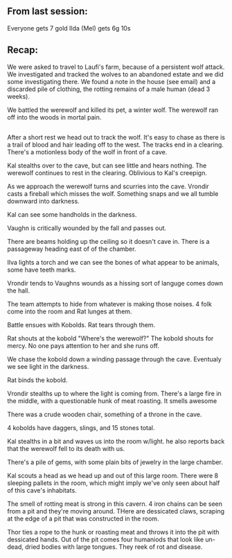 
## From last session:

Everyone gets 7 gold
Ilda (Mel) gets 6g 10s

## Recap:

We were asked to travel to Laufi's farm, because of a persistent wolf attack.
We investigated and tracked the wolves to an abandoned estate and we did some
investigating there. We found a note in the house (see email) and a discarded
pile of clothing, the rotting remains of a male human (dead 3 weeks).

We battled the werewolf and killed its pet, a winter wolf. The werewolf
ran off into the woods in mortal pain.


##

After a short rest we head out to track the wolf. It's easy to chase as
there is a trail of blood and hair leading off to the west. The tracks
end in a clearing. There's a motionless body of the wolf in front of
a cave.

Kal stealths over to the cave, but can see little and hears nothing.
The werewolf continues to rest in the clearing. Oblivious to Kal's
creepign.

As we approach the werewolf turns and scurries into the cave.
Vrondir casts a fireball which misses the wolf. Something snaps
and we all tumble downward into darkness.

Kal can see some handholds in the darkness.

Vaughn is critically wounded by the fall and passes out.

There are beams holding up the ceiling so it doesn't cave in.
There is a passageway heading east of of the chamber.

Ilva lights a torch and we can see the bones of what appear to be animals,
some have teeth marks.

Vrondir tends to Vaughns wounds as a hissing sort of languge comes down the hall.

The team attempts to hide from whatever is making those noises. 4 folk come into
the room and Rat lunges at them.

Battle ensues with Kobolds. Rat tears through them.

Rat shouts at the kobold "Where's the werewolf?"
The kobold shouts for mercy. No one pays attention to her and she runs off.

We chase the kobold down a winding passage through the cave. Eventualy we see
light in the darkness.

Rat binds the kobold.

Vrondir stealths up to where the light is coming from. There's a large fire
in the middle, with a questionable hunk of meat roasting. It smells awesome

There was a crude wooden chair, something of a throne in the cave.

4 kobolds have daggers, slings, and 15 stones total.

Kal stealths in a bit and waves us into the room w/light. he also reports back
that the werewolf fell to its death with us.

There's a pile of gems, with some plain bits of jewelry in the large chamber.

Kal scouts a head as we head up and out of this large room. There were 8
sleeping pallets in the room, which might imply we've only seen about
half of this cave's inhabitats.

The smell of rotting meat is strong in this cavern. 4 iron chains can
be seen from a pit and they're moving around. THere are dessicated
claws, scraping at the edge of a pit that was constructed in the room.

Thor ties a rope to the hunk or roasting meat and throws it into the
pit with dessicated hands. Out of the pit comes four humaniods that look
like un-dead, dried bodies with large tongues. They reek of rot and disease.









